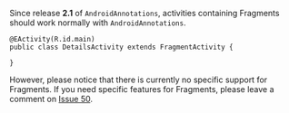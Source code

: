 Since release **2.1** of `AndroidAnnotations`, activities containing Fragments should work normally with `AndroidAnnotations`.

```
@EActivity(R.id.main)
public class DetailsActivity extends FragmentActivity {

}
```

However, please notice that there is currently no specific support for Fragments. If you need specific features for Fragments, please leave a comment on [Issue 50](https://code.google.com/p/androidannotations/issues/detail?id=50).